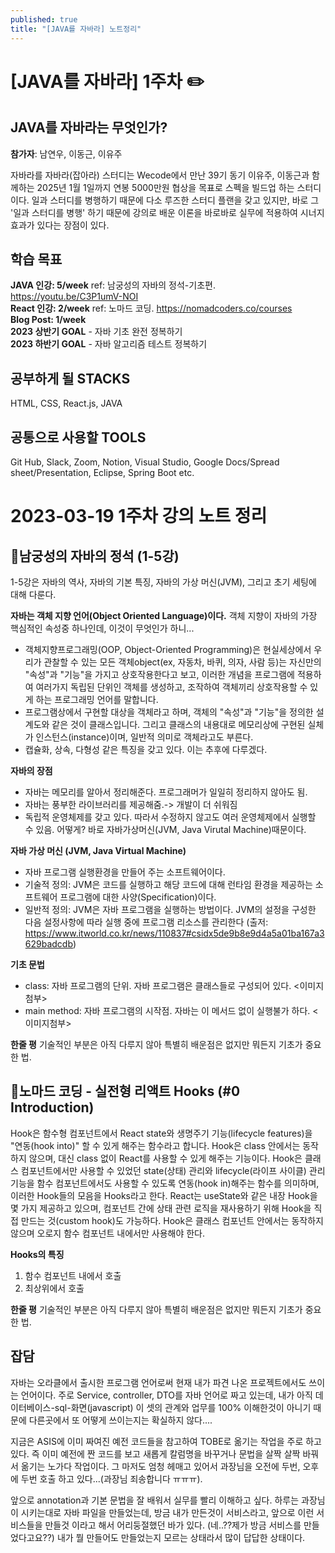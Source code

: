 ```yaml
---
published: true
title: "[JAVA를 자바라] 노트정리"
---
```


# [JAVA를 자바라] 1주차 ✏️

## JAVA를 자바라는 무엇인가?
**참가자**: 남연우, 이동근, 이유주

자바라를 자바라(잡아라) 스터디는 Wecode에서 만난 39기 동기 이유주, 이동근과 함께하는 2025년 1월 1일까지 연봉 5000만원 협상을 목표로 스펙을 빌드업 하는 스터디이다.
일과 스터디를 병행하기 때문에 다소 루즈한 스터디 플랜을 갖고 있지만, 바로 그 '일과 스터디를 병행' 하기 때문에 강의로 배운 이론을 바로바로 실무에 적용하여 시너지 효과가 있다는 장점이 있다.

## 학습 목표
 **JAVA 인강: 5/week**
    ref:  남궁성의 자바의 정석-기초편. https://youtu.be/C3P1umV-NOI <br/>
 **React 인강: 2/week**
    ref: 노마드 코딩. https://nomadcoders.co/courses <br/>
 **Blog Post: 1/week**<br/>
 **2023 상반기 GOAL** - 자바 기초 완전 정복하기<br/>
 **2023 하반기 GOAL** - 자바 알고리즘 테스트 정복하기<br/>

## 공부하게 될 STACKS
HTML, CSS, React.js, JAVA

## 공통으로 사용할 TOOLS
Git Hub, Slack, Zoom, Notion, Visual Studio, Google Docs/Spread sheet/Presentation, Eclipse, Spring Boot etc.



# 2023-03-19 1주차 강의 노트 정리

## 📌남궁성의 자바의 정석 (1-5강)
1-5강은 자바의 역사, 자바의 기본 특징, 자바의 가상 머신(JVM), 그리고 초기 세팅에 대해 다룬다. 


**자바는 객체 지향 언어(Object Oriented Language)이다.** 객체 지향이 자바의 가장 핵심적인 속성중 하나인데, 이것이 무엇인가 하니...
- 객체지향프로그래밍(OOP, Object-Oriented Programming)은 현실세상에서 우리가 관찰할 수 있는 모든 객체object(ex, 자동차, 바퀴, 의자, 사람 등)는 자신만의 "속성"과 "기능"을 가지고 상호작용한다고 보고, 이러한 개념을 프로그램에 적용하여 여러가지 독립된 단위인 객체를 생성하고, 조작하여 객체끼리 상호작용할 수 있게 하는 프로그래밍 언어를 말합니다. 
- 프로그램상에서 구현할 대상을 객체라고 하며, 객체의 "속성"과 "기능"을 정의한 설계도와 같은 것이 클래스입니다. 그리고 클래스의 내용대로 메모리상에 구현된 실체가 인스턴스(instance)이며, 일반적 의미로 객체라고도 부른다.
- 캡슐화, 상속, 다형성 같은 특징을 갖고 있다. 이는 추후에 다루겠다.

**자바의 장점**
- 자바는 메모리를 알아서 정리해준다. 프로그래머가 일일히 정리하지 않아도 됨.
- 자바는 풍부한 라이브러리를 제공해줌.-> 개발이 더 쉬워짐
- 독립적 운영체제를 갖고 있다. 따라서 수정하지 않고도 여러 운영체제에서 실행할 수 있음. 어떻게? 바로 자바가상머신(JVM, Java Virutal Machine)때문이다.

**자바 가상 머신 (JVM, Java Virtual Machine)**
- 자바 프로그램 실행환경을 만들어 주는 소프트웨어이다.
- 기술적 정의: JVM은 코드를 실행하고 해당 코드에 대해 런타임 환경을 제공하는 소프트웨어 프로그램에 대한 사양(Specification)이다.
- 일반적 정의: JVM은 자바 프로그램을 실행하는 방법이다. JVM의 설정을 구성한 다음 설정사항에 따라 실행 중에 프로그램 리소스를 관리한다 (출저: https://www.itworld.co.kr/news/110837#csidx5de9b8e9d4a5a01ba167a3629badcdb)

**기초 문법**
- class: 자바 프로그램의 단위. 자바 프로그램은 클래스들로 구성되어 있다.
<이미지첨부>
- main method: 자바 프로그램의 시작점. 자바는 이 메서드 없이 실행불가 하다.
<이미지첨부>

**한줄 평**
기술적인 부분은 아직 다루지 않아 특별히 배운점은 없지만 뭐든지 기초가 중요한 법.


## 📌노마드 코딩 - 실전형 리액트 Hooks (#0 Introduction)
 Hook은 함수형 컴포넌트에서 React state와 생명주기 기능(lifecycle features)을 "연동(hook into)" 할 수 있게 해주는 함수라고 합니다. Hook은 class 안에서는 동작하지 않으며, 대신 class 없이 React를 사용할 수 있게 해주는 기능이다.
 Hook은 클래스 컴포넌트에서만 사용할 수 있었던 state(상태) 관리와 lifecycle(라이프 사이클) 관리 기능을 함수 컴포넌트에서도 사용할 수 있도록 연동(hook in)해주는 함수를 의미하며, 이러한 Hook들의 모음을 Hooks라고 한다.
 React는 useState와 같은 내장 Hook을 몇 가지 제공하고 있으며, 컴포넌트 간에 상태 관련 로직을 재사용하기 위해 Hook을 직접 만드는 것(custom hook)도 가능하다. Hook은 클래스 컴포넌트 안에서는 동작하지 않으며 오로지 함수 컴포넌트 내에서만 사용해야 한다. 
 
**Hooks의 특징**
1. 함수 컴포넌트 내에서 호출
2. 최상위에서 호출

**한줄 평**
기술적인 부분은 아직 다루지 않아 특별히 배운점은 없지만 뭐든지 기초가 중요한 법.

## 잡담

자바는 오라클에서 출시한 프로그램 언어로써 현재 내가 파견 나온 프로젝트에서도 쓰이는 언어이다. 
주로 Service, controller, DTO를 자바 언어로 짜고 있는데, 내가 아직 데이터베이스-sql-화면(javascript) 이 셋의 관계와 업무를 100% 이해한것이 아니기 때문에 다른곳에서 또 어떻게 쓰이는지는 확실하지 않다.... 

지금은 ASIS에 이미 짜여진 예전 코드들을 참고하여 TOBE로 옮기는 작업을 주로 하고 있다. 즉 이미 예전에 짠 코드를 보고 새롭게 칼럼명을 바꾸거나 문법을 살짝 살짝 바꿔서 옮기는 노가다 작업이다. 그 마저도 엄청 헤매고 있어서 과장님을 오전에 두번, 오후에 두번 호출 하고 있다...(과장님 죄송합니다 ㅠㅠㅠ).

앞으로 annotation과 기본 문법을 잘 배워서 실무를 빨리 이해하고 싶다. 
하루는 과장님이 시키는대로 자바 파일을 만들었는데, 방금 내가 만든것이 서비스라고, 앞으로 이런 서비스들을 만들것 이라고 해서 어리둥절했던 바가 있다. (네..??제가 방금 서비스를 만들었다고요??)
내가 뭘 만들어도 만들었는지 모르는 상태라서 많이 답답한 상태이다.
